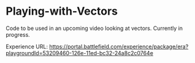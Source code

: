 # Playing-with-Vectors
Code to be used in an upcoming video looking at vectors. Currently in progress.

Experience URL:
https://portal.battlefield.com/experience/package/era?playgroundId=53209460-126e-11ed-bc32-24a8c2c0764e
